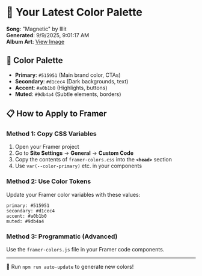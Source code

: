 # 🎨 Your Latest Color Palette

**Song**: "Magnetic" by Illit  
**Generated**: 9/9/2025, 9:01:17 AM  
**Album Art**: [View Image](https://lastfm.freetls.fastly.net/i/u/300x300/6228b6d2524bdb7277274a09b5c56cb9.png)

## 🎨 Color Palette
- **Primary**: `#515951` (Main brand color, CTAs)
- **Secondary**: `#d1cec4` (Dark backgrounds, text)  
- **Accent**: `#a0b1b0` (Highlights, buttons)
- **Muted**: `#9db4a4` (Subtle elements, borders)

## 📋 How to Apply to Framer

### Method 1: Copy CSS Variables
1. Open your Framer project
2. Go to **Site Settings** → **General** → **Custom Code**
3. Copy the contents of `framer-colors.css` into the **`<head>`** section
4. Use `var(--color-primary)` etc. in your components

### Method 2: Use Color Tokens
Update your Framer color variables with these values:
```
primary: #515951
secondary: #d1cec4
accent: #a0b1b0
muted: #9db4a4
```

### Method 3: Programmatic (Advanced)
Use the `framer-colors.js` file in your Framer code components.

---
🔄 Run `npm run auto-update` to generate new colors!